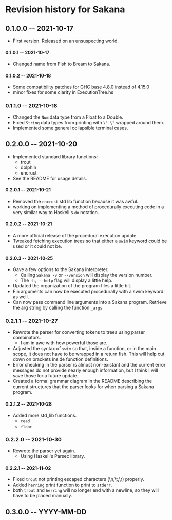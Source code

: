 # Revision history for Sakana

## 0.1.0.0 -- 2021-10-17

* First version. Released on an unsuspecting world.

#### 0.1.0.1 -- 2021-10-17

* Changed name from Fish to Bream to Sakana.

#### 0.1.0.2 -- 2021-10-18

* Some compatibility patches for GHC base 4.8.0 instead of 4.15.0
* minor fixes for some clarity in ExecutionTree.hs

### 0.1.1.0 -- 2021-10-18

* Changed the ```Num``` data type from a Float to a Double.
* Fixed ```String``` data types from printing with ```\" \"``` wrapped around them. 
* Implemented some general collapsible terminal cases.

## 0.2.0.0 -- 2021-10-20

* Implemented standard library functions:
    * trout
    * dolphin
    * encrust
* See the README for usage details.

#### 0.2.0.1 -- 2021-10-21

* Removed the ```encrust``` std lib function because it was awful.
* working on implementing a method of procedurally executing code in a very similar way
    to Haskell's ```do``` notation.

#### 0.2.0.2 -- 2021-10-21

* A more official release of the procedural execution update.
* Tweaked fetching execution trees so that either a ```swim``` keyword could be used or it
    could not be.

#### 0.2.0.3 -- 2021-10-25

* Gave a few options to the Sakana interpreter.
    * Calling ```Sakana -v``` or ```--version``` will display the version number.
    * The ```-h, --help``` flag will display a little help.
* Updated the organization of the program files a little bit.
* Fin arguments can now be executed procedurally with a swim keyword as well.
* Can now pass command line arguments into a Sakana program. Retrieve the arg string
by calling the function ```_args```

### 0.2.1.1 -- 2021-10-27

* Rewrote the parser for converting tokens to trees using parser combinators.
    * I am in awe with how powerful those are.
* Adjusted the syntax of ```swim``` so that, inside a function, or in the main scope,
it does not have to be wrapped in a return fish. This will help cut down on brackets inside
function definitions.
* Error checking in the parser is almost non-existant and the current error messages
do not provide nearly enough information, but I think I will save those for a future update.
* Created a formal grammar diagram in the README describing the current structures that the 
parser looks for when parsing a Sakana program.

#### 0.2.1.2 -- 2021-10-28

* Added more std_lib functions.
    * ```read```
    * ```floor```

### 0.2.2.0 -- 2021-10-30

* Rewrote the parser yet again.
    * Using Haskell's Parsec library.

#### 0.2.2.1 -- 2021-11-02

* Fixed ```trout``` not printing escaped characters (\n,\t,\r) properly.
* Added ```herring``` print function to print to ```stderr```.
* both ```trout``` and ```herring``` will no longer end with a newline, so they will
have to be placed manually.

## 0.3.0.0 -- YYYY-MM-DD